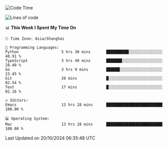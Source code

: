 <!--START_SECTION:waka-->
![Code Time](http://img.shields.io/badge/Code%20Time-2%2C246%20hrs%204%20mins-blue)

![Lines of code](https://img.shields.io/badge/From%20Hello%20World%20I%27ve%20Written-308.1%20thousand%20lines%20of%20code-blue)

📊 **This Week I Spent My Time On** 

```text
🕑︎ Time Zone: Asia/Shanghai

💬 Programming Languages: 
Python                   5 hrs 30 mins       ██████████░░░░░░░░░░░░░░░   40.91 % 
TypeScript               3 hrs 49 mins       ███████░░░░░░░░░░░░░░░░░░   28.40 % 
Go                       3 hrs 9 mins        ██████░░░░░░░░░░░░░░░░░░░   23.45 % 
Git                      20 mins             █░░░░░░░░░░░░░░░░░░░░░░░░   02.54 % 
Text                     17 mins             █░░░░░░░░░░░░░░░░░░░░░░░░   02.16 % 

🔥 Editors: 
Emacs                    13 hrs 28 mins      █████████████████████████   100.00 % 

💻 Operating System: 
Mac                      13 hrs 28 mins      █████████████████████████   100.00 % 
```


 Last Updated on 20/10/2024 06:35:48 UTC
<!--END_SECTION:waka-->
